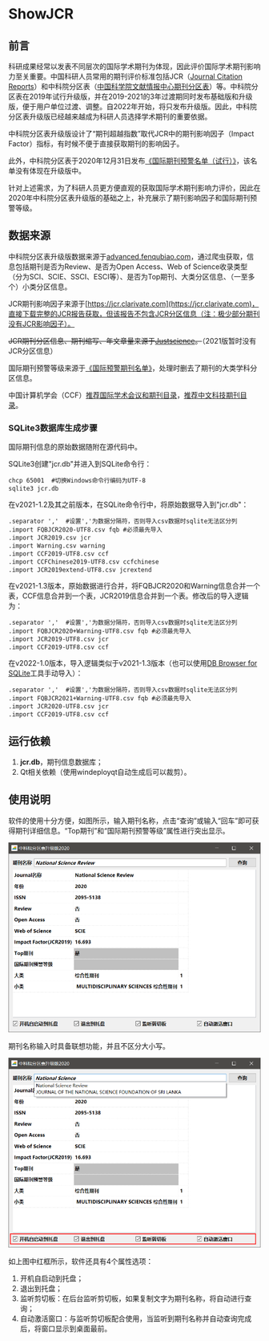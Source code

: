 # ShowJCR

## 前言

科研成果经常以发表不同层次的国际学术期刊为体现，因此评价国际学术期刊影响力至关重要。中国科研人员常用的期刊评价标准包括JCR（[Journal Citation Reports](https://jcr.clarivate.com/)）和中科院分区表（[中国科学院文献情报中心期刊分区表](http://www.fenqubiao.com/)）等。中科院分区表在2019年试行升级版，并在2019-2021的3年过渡期同时发布基础版和升级版，便于用户单位过渡、调整。自2022年开始，将只发布升级版。因此，中科院分区表升级版已经越来越成为科研人员选择学术期刊的重要依据。

中科院分区表升级版设计了“期刊超越指数”取代JCR中的期刊影响因子（Impact Factor）指标，有时候不便于直接获取期刊的影响因子。

此外，中科院分区表于2020年12月31日发布[《国际期刊预警名单（试行）》](https://mp.weixin.qq.com/s/xbyJFtR2lezv6CyRrkxsdA)，该名单没有体现在升级版中。

针对上述需求，为了科研人员更方便直观的获取国际学术期刊影响力评价，因此在2020年中科院分区表升级版的基础之上，补充展示了期刊影响因子和国际期刊预警等级。

## 数据来源

中科院分区表升级版数据来源于[advanced.fenqubiao.com](http://advanced.fenqubiao.com)，通过爬虫获取，信息包括期刊是否为Review、是否为Open Access、Web of Science收录类型（分为SCI、SCIE、SSCI、ESCI等）、是否为Top期刊、大类分区信息、（一至多个）小类分区信息。

JCR期刊影响因子来源于[https://jcr.clarivate.com](https://jcr.clarivate.com)，直接下载完整的JCR报告获取，但该报告不包含JCR分区信息（注：极少部分期刊没有JCR影响因子）。

~~JCR期刊分区信息、期刊缩写、年文章量来源于[Justscience](https://sci.justscience.cn/)。~~（2021版暂时没有JCR分区信息）

国际期刊预警等级来源于[《国际预警期刊名单》](https://earlywarning.fenqubiao.com/)，处理时删去了期刊的大类学科分区信息。

中国计算机学会（CCF）[推荐国际学术会议和期刊目录](https://www.ccf.org.cn/Academic_Evaluation/By_category/)，[推荐中文科技期刊目录](https://www.ccf.org.cn/ccftjgjxskwml/)。

### SQLite3数据库生成步骤

国际期刊信息的原始数据随附在源代码中。

SQLite3创建"jcr.db"并进入到SQLite命令行：

```sqlite
chcp 65001	#切换Windows命令行编码为UTF-8
sqlite3 jcr.db
```

在v2021-1.2及其之前版本，在SQLite命令行中，将原始数据导入到"jcr.db"：

```sqlite
.separator ','	#设置','为数据分隔符，否则导入csv数据时sqlite无法区分列
.import FQBJCR2020-UTF8.csv fqb	#必须最先导入
.import JCR2019.csv jcr
.import Warning.csv warning
.import CCF2019-UTF8.csv ccf
.import CCFChinese2019-UTF8.csv ccfchinese
.import JCR2019extend-UTF8.csv jcrextend
```

在v2021-1.3版本，原始数据进行合并，将FQBJCR2020和Warning信息合并一个表，CCF信息合并到一个表，JCR2019信息合并到一个表。修改后的导入逻辑为：

```sqlite
.separator ','	#设置','为数据分隔符，否则导入csv数据时sqlite无法区分列
.import FQBJCR2020+Warning-UTF8.csv fqb	#必须最先导入
.import JCR2019-UTF8.csv jcr
.import CCF2019-UTF8.csv ccf
```

在v2022-1.0版本，导入逻辑类似于v2021-1.3版本（也可以使用[DB Browser for SQLite](https://sqlitebrowser.org/)工具手动导入）：

```sqlite
.separator ','	#设置','为数据分隔符，否则导入csv数据时sqlite无法区分列
.import FQBJCR2021+Warning-UTF8.csv fqb	#必须最先导入
.import JCR2020-UTF8.csv jcr
.import CCF2019-UTF8.csv ccf
```



## 运行依赖

1. **jcr.db**，期刊信息数据库；
3. Qt相关依赖（使用windeployqt自动生成后可以裁剪）。

## 使用说明

软件的使用十分方便，如图所示，输入期刊名称，点击“查询”或输入“回车”即可获得期刊详细信息。“Top期刊”和“国际期刊预警等级”属性进行突出显示。

![image-20210109135105489](README.assets/image-20210109135105489.png)

期刊名称输入时具备联想功能，并且不区分大小写。

![image-20210109140159082](README.assets/image-20210109140159082.png)

如上图中红框所示，软件还具有4个属性选项：

1. 开机自启动到托盘；
2. 退出到托盘；
3. 监听剪切板：在后台监听剪切板，如果复制文字为期刊名称，将自动进行查询；
4. 自动激活窗口：与监听剪切板配合使用，当监听到期刊名称并自动查询完成后，将窗口显示到桌面最前。

